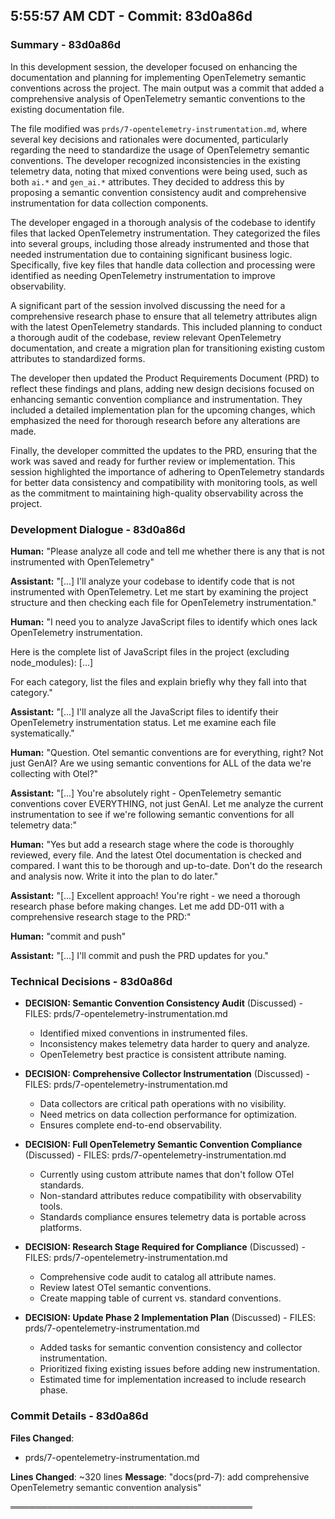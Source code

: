 

## 5:55:57 AM CDT - Commit: 83d0a86d

### Summary - 83d0a86d

In this development session, the developer focused on enhancing the documentation and planning for implementing OpenTelemetry semantic conventions across the project. The main output was a commit that added a comprehensive analysis of OpenTelemetry semantic conventions to the existing documentation file.

The file modified was `prds/7-opentelemetry-instrumentation.md`, where several key decisions and rationales were documented, particularly regarding the need to standardize the usage of OpenTelemetry semantic conventions. The developer recognized inconsistencies in the existing telemetry data, noting that mixed conventions were being used, such as both `ai.*` and `gen_ai.*` attributes. They decided to address this by proposing a semantic convention consistency audit and comprehensive instrumentation for data collection components.

The developer engaged in a thorough analysis of the codebase to identify files that lacked OpenTelemetry instrumentation. They categorized the files into several groups, including those already instrumented and those that needed instrumentation due to containing significant business logic. Specifically, five key files that handle data collection and processing were identified as needing OpenTelemetry instrumentation to improve observability.

A significant part of the session involved discussing the need for a comprehensive research phase to ensure that all telemetry attributes align with the latest OpenTelemetry standards. This included planning to conduct a thorough audit of the codebase, review relevant OpenTelemetry documentation, and create a migration plan for transitioning existing custom attributes to standardized forms.

The developer then updated the Product Requirements Document (PRD) to reflect these findings and plans, adding new design decisions focused on enhancing semantic convention compliance and instrumentation. They included a detailed implementation plan for the upcoming changes, which emphasized the need for thorough research before any alterations are made.

Finally, the developer committed the updates to the PRD, ensuring that the work was saved and ready for further review or implementation. This session highlighted the importance of adhering to OpenTelemetry standards for better data consistency and compatibility with monitoring tools, as well as the commitment to maintaining high-quality observability across the project.

### Development Dialogue - 83d0a86d

**Human:** "Please analyze all code and tell me whether there is any that is not instrumented with OpenTelemetry"

**Assistant:** "[...] I'll analyze your codebase to identify code that is not instrumented with OpenTelemetry. Let me start by examining the project structure and then checking each file for OpenTelemetry instrumentation."

**Human:** "I need you to analyze JavaScript files to identify which ones lack OpenTelemetry instrumentation. 

Here is the complete list of JavaScript files in the project (excluding node_modules): [...] 

For each category, list the files and explain briefly why they fall into that category."

**Assistant:** "[...] I'll analyze all the JavaScript files to identify their OpenTelemetry instrumentation status. Let me examine each file systematically."

**Human:** "Question. Otel semantic conventions are for everything, right? Not just GenAI? Are we using semantic conventions for ALL of the data we're collecting with Otel?"

**Assistant:** "[...] You're absolutely right - OpenTelemetry semantic conventions cover EVERYTHING, not just GenAI. Let me analyze the current instrumentation to see if we're following semantic conventions for all telemetry data:"

**Human:** "Yes but add a research stage where the code is thoroughly reviewed, every file. And the latest Otel documentation is checked and compared. I want this to be thorough and up-to-date. Don't do the research and analysis now. Write it into the plan to do later."

**Assistant:** "[...] Excellent approach! You're right - we need a thorough research phase before making changes. Let me add DD-011 with a comprehensive research stage to the PRD:"

**Human:** "commit and push"

**Assistant:** "[...] I'll commit and push the PRD updates for you."

### Technical Decisions - 83d0a86d

- **DECISION: Semantic Convention Consistency Audit** (Discussed) - FILES: prds/7-opentelemetry-instrumentation.md
  - Identified mixed conventions in instrumented files.
  - Inconsistency makes telemetry data harder to query and analyze.
  - OpenTelemetry best practice is consistent attribute naming.

- **DECISION: Comprehensive Collector Instrumentation** (Discussed) - FILES: prds/7-opentelemetry-instrumentation.md
  - Data collectors are critical path operations with no visibility.
  - Need metrics on data collection performance for optimization.
  - Ensures complete end-to-end observability.

- **DECISION: Full OpenTelemetry Semantic Convention Compliance** (Discussed) - FILES: prds/7-opentelemetry-instrumentation.md
  - Currently using custom attribute names that don't follow OTel standards.
  - Non-standard attributes reduce compatibility with observability tools.
  - Standards compliance ensures telemetry data is portable across platforms.

- **DECISION: Research Stage Required for Compliance** (Discussed) - FILES: prds/7-opentelemetry-instrumentation.md
  - Comprehensive code audit to catalog all attribute names.
  - Review latest OTel semantic conventions.
  - Create mapping table of current vs. standard conventions.

- **DECISION: Update Phase 2 Implementation Plan** (Discussed) - FILES: prds/7-opentelemetry-instrumentation.md
  - Added tasks for semantic convention consistency and collector instrumentation.
  - Prioritized fixing existing issues before adding new instrumentation.
  - Estimated time for implementation increased to include research phase.

### Commit Details - 83d0a86d

**Files Changed**:
- prds/7-opentelemetry-instrumentation.md

**Lines Changed**: ~320 lines
**Message**: "docs(prd-7): add comprehensive OpenTelemetry semantic convention analysis"

═══════════════════════════════════════

